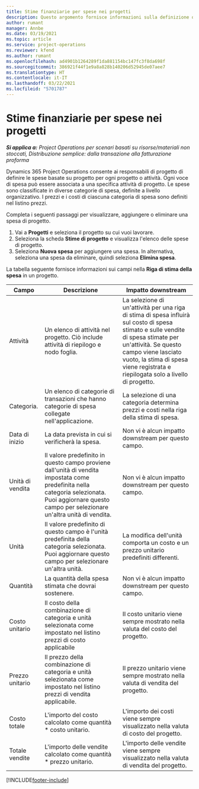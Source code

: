 ```yaml
---
title: Stime finanziarie per spese nei progetti
description: Questo argomento fornisce informazioni sulla definizione o sulla stima delle spese basate sul progetto.
author: rumant
manager: Annbe
ms.date: 03/19/2021
ms.topic: article
ms.service: project-operations
ms.reviewer: kfend
ms.author: rumant
ms.openlocfilehash: ad4901b1264289f1da881154bc147fc3f8da698f
ms.sourcegitcommit: 386921f44f1e9a8a828b140206d52945de07aee7
ms.translationtype: HT
ms.contentlocale: it-IT
ms.lasthandoff: 03/22/2021
ms.locfileid: "5701787"
---
```

# <a name="financial-estimates-for-expenses-on-projects"></a>Stime finanziarie per spese nei progetti
_**Si applica a:** Project Operations per scenari basati su risorse/materiali non stoccati, Distribuzione semplice: dalla transazione alla fatturazione proforma_

Dynamics 365 Project Operations consente ai responsabili di progetto di definire le spese basate su progetto per ogni progetto o attività. Ogni voce di spesa può essere associata a una specifica attività di progetto. Le spese sono classificate in diverse categorie di spesa, definite a livello organizzativo. I prezzi e i costi di ciascuna categoria di spesa sono definiti nel listino prezzi. 

Completa i seguenti passaggi per visualizzare, aggiungere o eliminare una spesa di progetto.

1. Vai a **Progetti** e seleziona il progetto su cui vuoi lavorare.
2. Seleziona la scheda **Stime di progetto** e visualizza l'elenco delle spese di progetto.
3. Seleziona **Nuova spesa** per aggiungere una spesa. In alternativa, seleziona una spesa da eliminare, quindi seleziona **Elimina spesa**.

La tabella seguente fornisce informazioni sui campi nella **Riga di stima della spesa** in un progetto. 

| **Campo** | **Descrizione** | **Impatto downstream** |
| --- | --- | --- |
| Attività | Un elenco di attività nel progetto. Ciò include attività di riepilogo e nodo foglia. | La selezione di un'attività per una riga di stima di spesa influirà sul costo di spesa stimato e sulle vendite di spesa stimate per un'attività. Se questo campo viene lasciato vuoto, la stima di spesa viene registrata e riepilogata solo a livello di progetto. |
| Categoria. | Un elenco di categorie di transazioni che hanno categorie di spesa collegate nell'applicazione. | La selezione di una categoria determina prezzi e costi nella riga della stima di spesa. |
| Data di inizio | La data prevista in cui si verificherà la spesa. | Non vi è alcun impatto downstream per questo campo. |
| Unità di vendita | Il valore predefinito in questo campo proviene dall'unità di vendita impostata come predefinita nella categoria selezionata. Puoi aggiornare questo campo per selezionare un'altra unità di vendita. | Non vi è alcun impatto downstream per questo campo. |
| Unità | Il valore predefinito di questo campo è l'unità predefinita della categoria selezionata. Puoi aggiornare questo campo per selezionare un'altra unità. | La modifica dell'unità comporta un costo e un prezzo unitario predefiniti differenti. |
| Quantità | La quantità della spesa stimata che dovrai sostenere. | Non vi è alcun impatto downstream per questo campo. |
| Costo unitario | Il costo della combinazione di categoria e unità selezionata come impostato nel listino prezzi di costo applicabile | Il costo unitario viene sempre mostrato nella valuta del costo del progetto. |
| Prezzo unitario | Il prezzo della combinazione di categoria e unità selezionata come impostato nel listino prezzi di vendita applicabile. | Il prezzo unitario viene sempre mostrato nella valuta di vendita del progetto. |
| Costo totale | L'importo del costo calcolato come quantità \* costo unitario.| L'importo dei costi viene sempre visualizzato nella valuta di costo del progetto. |
| Totale vendite | L'importo delle vendite calcolato come quantità \* prezzo unitario. | L'importo delle vendite viene sempre visualizzato nella valuta di vendita del progetto. |


[!INCLUDE[footer-include](../includes/footer-banner.md)]
